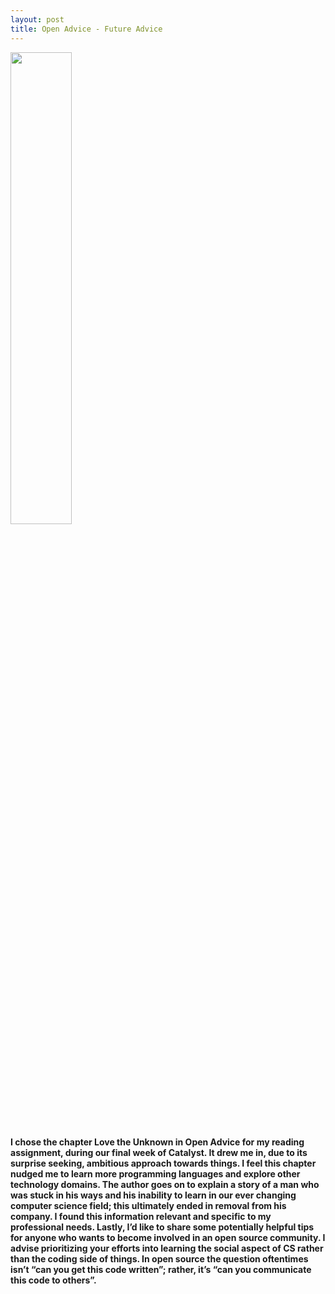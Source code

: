 ```yaml
---
layout: post
title: Open Advice - Future Advice
---
```

<img src="https://github.com/emmet0r/GitKit-FarmData2/assets/137221902/0adc0c65-7d13-446b-b91d-de2f2767a058" width="44%"/>

#### I chose the chapter Love the Unknown in Open Advice for my reading assignment, during our final week of Catalyst. It drew me in, due to its surprise seeking, ambitious approach towards things. I feel this chapter nudged me to learn more programming languages and explore other technology domains. The author goes on to explain a story of a man who was stuck in his ways and his inability to learn in our ever changing computer science field; this ultimately ended in removal from his company. I found this information relevant and specific to my professional needs. Lastly, I’d like to share some potentially helpful tips for anyone who wants to become involved in an open source community. I advise prioritizing your efforts into learning the social aspect of CS rather than the coding side of things. In open source the question oftentimes isn’t “can you get this code written”;  rather, it’s “can you communicate this code to others”.
